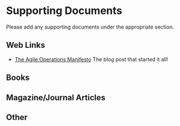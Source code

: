 # Supporting Documents

Please add any supporting documents under the appropriate section.

## Web Links
* [The Agile Operations Manifesto](http://doics.co/2016/10/25/the-agile-operations-manifesto)
  The blog post that started it all!

## Books

## Magazine/Journal Articles

## Other
